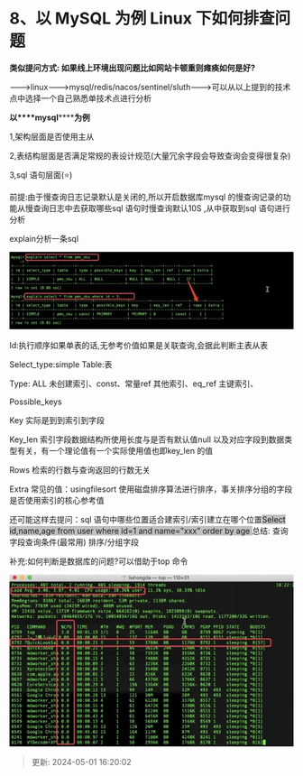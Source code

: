 # 8、以 MySQL 为例 Linux 下如何排查问题

**类似提问方式: 如果线上环境出现问题比如网站卡顿重则瘫痪如何是好?**

--->linux--->mysql/redis/nacos/sentinel/sluth--->可以从以上提到的技术点中选择一个自己熟悉单技术点进行分析

**以****mysql********为例**

1,架构层面是否使用主从

2,表结构层面是否满足常规的表设计规范(大量冗余字段会导致查询会变得很复杂)

3,sql 语句层面(⭐)

前提:由于慢查询日志记录默认是关闭的,所以开启数据库mysql 的慢查询记录的功能从慢查询日志中去获取哪些sql 语句时慢查询默认10S ,从中获取到sql 语句进行分析

explain分析一条sql

![1714551580051-67f08d77-19c4-47c4-8b96-dfbca857fdb0.png](./img/jzf0aQ8UYIkMf0fs/1714551580051-67f08d77-19c4-47c4-8b96-dfbca857fdb0-747675.png)

Id:执行顺序如果单表的话,无参考价值如果是关联查询,会据此判断主表从表

Select_type:simple Table:表

Type: ALL 未创建索引、const、常量ref 其他索引、eq_ref 主键索引、

Possible_keys

Key 实际是到到索引到字段

Key_len 索引字段数据结构所使用长度与是否有默认值null 以及对应字段到数据类型有关，有一个理论值有一个实际使用值也即key_len 的值

Rows 检索的行数与查询返回的行数无关

Extra 常见的值：usingfilesort 使用磁盘排序算法进行排序，事关排序分组的字段是否使用索引的核心参考值

还可能这样去提问：sql 语句中哪些位置适合建索引/索引建立在哪个位置<font style="background-color:rgb(192,192,192);">Select id,name,age from user where id=1 and name=”xxx” order by age</font><font style="background-color:rgb(192,192,192);"> </font>总结: 查询字段查询条件(最常用) 排序/分组字段

补充:如何判断是数据库的问题?可以借助于top 命令

![1714551597024-73add4f5-8be5-44e0-b69e-9da23bbb43ac.png](./img/jzf0aQ8UYIkMf0fs/1714551597024-73add4f5-8be5-44e0-b69e-9da23bbb43ac-441610.png)

> 更新: 2024-05-01 16:20:02  
